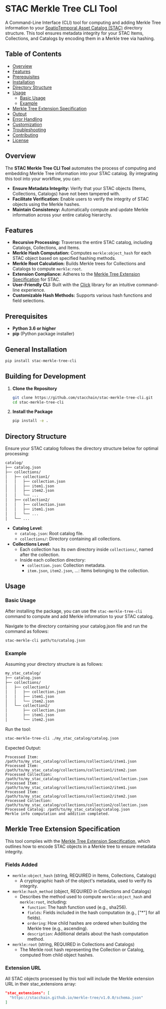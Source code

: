 # STAC Merkle Tree CLI Tool

A Command-Line Interface (CLI) tool for computing and adding Merkle Tree information to your [SpatioTemporal Asset Catalog (STAC)](https://stacspec.org/) directory structure. This tool ensures metadata integrity for your STAC Items, Collections, and Catalogs by encoding them in a Merkle tree via hashing.

## Table of Contents

- [Overview](#overview)
- [Features](#features)
- [Prerequisites](#prerequisites)
- [Installation](#installation)
- [Directory Structure](#directory-structure)
- [Usage](#usage)
  - [Basic Usage](#basic-usage)
  - [Example](#example)
- [Merkle Tree Extension Specification](#merkle-tree-extension-specification)
- [Output](#output)
- [Error Handling](#error-handling)
- [Customization](#customization)
- [Troubleshooting](#troubleshooting)
- [Contributing](#contributing)
- [License](#license)

## Overview

The **STAC Merkle Tree CLI Tool** automates the process of computing and embedding Merkle Tree information into your STAC catalog. By integrating this tool into your workflow, you can:

- **Ensure Metadata Integrity:** Verify that your STAC objects (Items, Collections, Catalogs) have not been tampered with.
- **Facilitate Verification:** Enable users to verify the integrity of STAC objects using the Merkle hashes.
- **Maintain Consistency:** Automatically compute and update Merkle information across your entire catalog hierarchy.

## Features

- **Recursive Processing:** Traverses the entire STAC catalog, including Catalogs, Collections, and Items.
- **Merkle Hash Computation:** Computes `merkle:object_hash` for each STAC object based on specified hashing methods.
- **Merkle Root Calculation:** Builds Merkle trees for Collections and Catalogs to compute `merkle:root`.
- **Extension Compliance:** Adheres to the [Merkle Tree Extension Specification](#merkle-tree-extension-specification) for STAC.
- **User-Friendly CLI:** Built with the [Click](https://click.palletsprojects.com/) library for an intuitive command-line experience.
- **Customizable Hash Methods:** Supports various hash functions and field selections.

## Prerequisites

- **Python 3.6 or higher**
- **pip** (Python package installer)

## General Installation

```bash
pip install stac-merkle-tree-cli
```

## Building for Development

1. **Clone the Repository**

   ```bash
   git clone https://github.com/stacchain/stac-merkle-tree-cli.git
   cd stac-merkle-tree-cli
   ```

2. **Install the Package**

   ```bash
   pip install -e .
   ```

## Directory Structure

Ensure your STAC catalog follows the directory structure below for optimal processing:

```bash
catalog/
├── catalog.json
├── collections/
│   ├── collection1/
│   │   ├── collection.json
│   │   ├── item1.json
│   │   ├── item2.json
│   │   └── ...
│   ├── collection2/
│   │   ├── collection.json
│   │   ├── item1.json
│   │   └── ...
│   └── ...
```

- **Catalog Level**:
  - `catalog.json`: Root catalog file.
  - `collections/`: Directory containing all collections.
- **Collections Level**:
  - Each collection has its own directory inside `collections/`, named after the collection.
  - Inside each collection directory:
    - `collection.json`: Collection metadata.
    - `item.json`, `item2.json`, ...: Items belonging to the collection.

## Usage

### Basic Usage

After installing the package, you can use the `stac-merkle-tree-cli` command to compute and add Merkle information to your STAC catalog.

Navigate to the directory containing your catalog.json file and run the command as follows:

```bash
stac-merkle-cli path/to/catalog.json
```

### Example

Assuming your directory structure is as follows:

```bash
my_stac_catalog/
├── catalog.json
├── collections/
│   ├── collection1/
│   │   ├── collection.json
│   │   ├── item1.json
│   │   └── item2.json
│   └── collection2/
│       ├── collection.json
│       ├── item1.json
│       └── item2.json

```

Run the tool:

```bash
stac-merkle-tree-cli ./my_stac_catalog/catalog.json
```

Expected Output:

```
Processed Item: /path/to/my_stac_catalog/collections/collection1/item1.json
Processed Item: /path/to/my_stac_catalog/collections/collection1/item2.json
Processed Collection: /path/to/my_stac_catalog/collections/collection1/collection.json
Processed Item: /path/to/my_stac_catalog/collections/collection2/item1.json
Processed Item: /path/to/my_stac_catalog/collections/collection2/item2.json
Processed Collection: /path/to/my_stac_catalog/collections/collection2/collection.json
Processed Catalog: /path/to/my_stac_catalog/catalog.json
Merkle info computation and addition completed.
```

## Merkle Tree Extension Specification

This tool complies with the [Merkle Tree Extension Specification](https://github.com/stacchain/merkle-tree), which outlines how to encode STAC objects in a Merkle tree to ensure metadata integrity.

### Fields Added

- `merkle:object_hash` (string, REQUIRED in Items, Collections, Catalogs)
  - A cryptographic hash of the object's metadata, used to verify its integrity.
- `merkle:hash_method` (object, REQUIRED in Collections and Catalogs)
  - Describes the method used to compute `merkle:object_hash` and `merkle:root`, including:
    - `function`: The hash function used (e.g., sha256).
    - `fields`: Fields included in the hash computation (e.g., ["*"] for all fields).
    - `ordering`: How child hashes are ordered when building the Merkle tree (e.g., ascending).
    - `description`: Additional details about the hash computation method.
- `merkle:root` (string, REQUIRED in Collections and Catalogs)
  - The Merkle root hash representing the Collection or Catalog, computed from child object hashes.

### Extension URL

All STAC objects processed by this tool will include the Merkle extension URL in their stac_extensions array:

```json
"stac_extensions": [
  "https://stacchain.github.io/merkle-tree/v1.0.0/schema.json"
]
```
